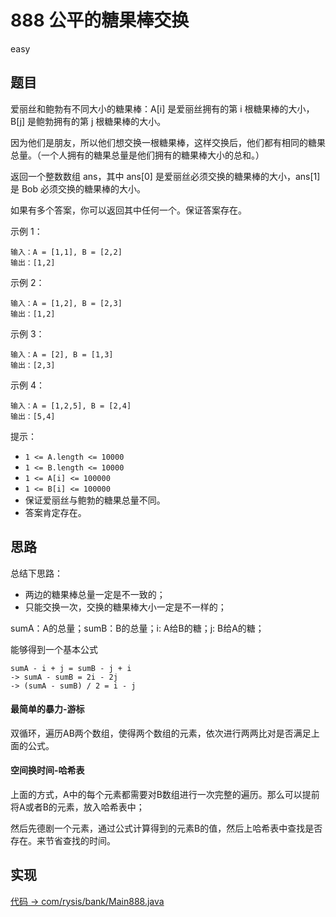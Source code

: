 # 888 公平的糖果棒交换

easy

## 题目

爱丽丝和鲍勃有不同大小的糖果棒：A[i] 是爱丽丝拥有的第 i 根糖果棒的大小，B[j] 是鲍勃拥有的第 j 根糖果棒的大小。

因为他们是朋友，所以他们想交换一根糖果棒，这样交换后，他们都有相同的糖果总量。（一个人拥有的糖果总量是他们拥有的糖果棒大小的总和。）

返回一个整数数组 ans，其中 ans[0] 是爱丽丝必须交换的糖果棒的大小，ans[1]是 Bob 必须交换的糖果棒的大小。

如果有多个答案，你可以返回其中任何一个。保证答案存在。

示例 1：
```
输入：A = [1,1], B = [2,2]
输出：[1,2]
```
示例 2：
```
输入：A = [1,2], B = [2,3]
输出：[1,2]
```
示例 3：
```
输入：A = [2], B = [1,3]
输出：[2,3]
```
示例 4：
```
输入：A = [1,2,5], B = [2,4]
输出：[5,4]
```

提示：
- `1 <= A.length <= 10000`
- `1 <= B.length <= 10000`
- `1 <= A[i] <= 100000`
- `1 <= B[i] <= 100000`
- 保证爱丽丝与鲍勃的糖果总量不同。
- 答案肯定存在。

## 思路

总结下思路：
- 两边的糖果棒总量一定是不一致的；
- 只能交换一次，交换的糖果棒大小一定是不一样的；

sumA：A的总量；sumB：B的总量；i: A给B的糖；j: B给A的糖；

能够得到一个基本公式
```
sumA - i + j = sumB - j + i
-> sumA - sumB = 2i - 2j
-> (sumA - sumB) / 2 = i - j
```

#### 最简单的暴力-游标

双循环，遍历AB两个数组，使得两个数组的元素，依次进行两两比对是否满足上面的公式。


#### 空间换时间-哈希表

上面的方式，A中的每个元素都需要对B数组进行一次完整的遍历。那么可以提前将A或者B的元素，放入哈希表中；

然后先德剧一个元素，通过公式计算得到的元素B的值，然后上哈希表中查找是否存在。来节省查找的时间。

## 实现

[代码 -> com/rysis/bank/Main888.java](../../src/com/rysis/bank/Main888.java)